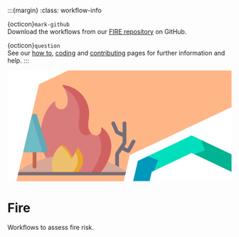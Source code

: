 :::{margin}
:class: workflow-info

{octicon}`mark-github`<br>
Download the workflows from our [FIRE repository](https://github.com/CLIMAAX/FIRE) on GitHub.

{octicon}`question`<br>
See our [how to](../workflows_how_to.md), [coding](../../resources/coding.md) and [contributing](../../community/contribute.md) pages for further information and help.
:::

<img alt="Fire" src="../../images/top/fire.png" class="page-main-photo">

Fire
====

Workflows to assess fire risk.
